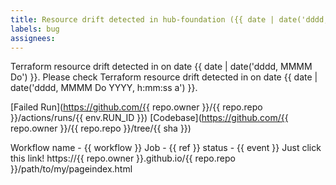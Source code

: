 ```yaml
---
title: Resource drift detected in hub-foundation ({{ date | date('dddd, MMMM Do') }})
labels: bug
assignees: 
---
```

Terraform resource drift detected in on date {{ date | date('dddd, MMMM Do') }}. Please check
Terraform resource drift detected in on date {{ date | date('dddd, MMMM Do YYYY, h:mm:ss a') }}. 

[Failed Run](https://github.com/{{ repo.owner }}/{{ repo.repo }}/actions/runs/{{ env.RUN_ID }})
[Codebase](https://github.com/{{ repo.owner }}/{{ repo.repo }}/tree/{{ sha }})

Workflow name - {{ workflow }}
Job -           {{ ref }}
status -        {{ event }}
Just click this link! https://{{ repo.owner }}.github.io/{{ repo.repo }}/path/to/my/pageindex.html